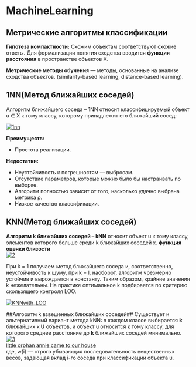 # MachineLearning
## Метрические алгоритмы классификации
__Гипотеза компактности:__
Схожим объектам соответствуют схожие ответы.
Для формализации понятия сходства вводится __функция расстояния__ в
пространстве объектов X. 

__Метрические методы обучения__ — методы, основанные на анализе сходства
объектов. (similarity-based learning, distance-based learning).

## 1NN(Метод ближайших соседей) ##
Алгоритм ближайшего соседа – 1NN относит классифицируемый объект
u ∈ X к тому классу, которому принадлежит его ближайший сосед:

<a href="https://ibb.co/coR7yp"><img src="https://preview.ibb.co/h5obr9/1nn.png" alt="1nn" border="0"></a>

__Преимуществ:__
<ul>
  <li>Простота реализации.</li>
</ul>

__Недостатки:__
<ul>
  <li>Неустойчивость к погрешностям — выбросам.</li>
  <li>Отсутствие параметров, которые можно было бы настраивать по выборке.</li>
  <li>Алгоритм полностью зависит от того, насколько удачно выбрана метрика ρ.</li>
  <li>Низкое качество классификации.</li>
</ul>

## KNN(Метод ближайших соседей) ##

__Алгоритм k ближайших соседей – kNN__ относит объект u к тому классу,
элементов которого больше среди k ближайших соседей x.
__функция оценки близости__ <br><a href="https://imgbb.com/"><img src="https://image.ibb.co/g8GRPU/2.png" alt="2" border="0"></a>

При k = 1 получаем метод ближайшего соседа
и, соответственно, неустойчивость к шуму, при k = l, наоборот, алгоритм
чрезмерно устойчив и вырождается в константу. Таким образом, крайние значения
k нежелательны. На практике оптимальное k подбирается по критерию
скользящего контроля LOO.

<a href="https://ibb.co/gfGt4U"><img src="https://preview.ibb.co/cLerr9/KNNwith_LOO.png" alt="KNNwith_LOO" border="0"></a>

##Алгоритм k взвешенных ближайших соседей##
Существует и альтернативный вариант метода kNN: в каждом классе выбирается
__k__ ближайших к __U__ объектов, и объект u относится к тому классу, для
которого среднее расстояние до __k__ ближайших соседей минимально.
<a href="https://imgbb.com/"><img src="https://image.ibb.co/ngPPB9/3.png" alt="3" border="0"></a><br /><a target='_blank' href='https://image.ibb.co/ngPPB9/3.png'>little orphan annie came to our house</a><br />
где, w(i) — строго убывающая последовательность вещественных весов, задающая
вклад i-го соседа при классификации объекта u.



